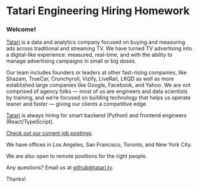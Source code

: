 # Tatari Engineering Hiring Homework

### Welcome!

[Tatari](https://www.tatari.tv) is a data and analytics company focused on buying and measuring ads across traditional and streaming TV. We have turned TV advertising into a digital-like experience: measured, real-time, and with the ability to manage advertising campaigns in small or big doses.

Our team includes founders or leaders at other fast-rising companies, like Shazam, TrueCar, Crunchyroll, Vizify, LiveRail, LKQD as well as more established large companies like Google, Facebook, and Yahoo. We are not comprised of agency folks — most of us are engineers and data scientists by training, and we’re focused on building technology that helps us operate leaner and faster — giving our clients a competitive edge.

[Tatari](https://www.tatari.tv/about-us) is always hiring for smart backend (Python) and frontend engineers (React/TypeScript).

[Check out our current job postings](https://www.tatari.tv/careers).

We have offices in Los Angeles, San Francisco, Toronto, and New York City. 

We are also open to remote positions for the right people.


Any questions? Email us at [github@tatari.tv](mailto:github@tatari.tv).

Thanks!

